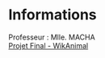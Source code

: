 # Informations  
Professeur : Mlle. MACHA  
[Projet Final - WikAnimal](https://github.com/jeremydeblaecker/WIKANIMAL)
